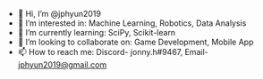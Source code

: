 - 👋 Hi, I’m @jphyun2019
- 👀 I’m interested in: Machine Learning, Robotics, Data Analysis
- 🌱 I’m currently learning: SciPy, Scikit-learn
- 💞️ I’m looking to collaborate on: Game Development, Mobile App
- 📫 How to reach me: Discord- jonny.h#9467, Email- jphyun2019@gmail.com


<!---
jphyun2019/jphyun2019 is a ✨ special ✨ repository because its `README.md` (this file) appears on your GitHub profile.
You can click the Preview link to take a look at your changes.
--->
